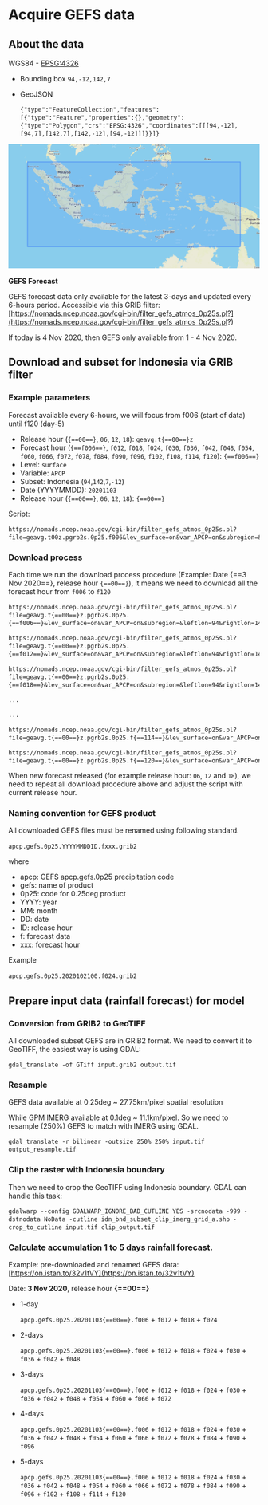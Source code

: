 # Acquire GEFS data

## About the data

WGS84 - [EPSG:4326](http://spatialreference.org/ref/epsg/4326/)

- Bounding box
	`94,-12,142,7`

- GeoJSON
	```
	{"type":"FeatureCollection","features":[{"type":"Feature","properties":{},"geometry":{"type":"Polygon","crs":"EPSG:4326","coordinates":[[[94,-12],[94,7],[142,7],[142,-12],[94,-12]]]}}]}
	```

![BBox](./img/bbox.png)

**GEFS Forecast**

GEFS forecast data only available for the latest 3-days and updated every 6-hours period. Accessible via this GRIB filter: [https://nomads.ncep.noaa.gov/cgi-bin/filter_gefs_atmos_0p25s.pl?](https://nomads.ncep.noaa.gov/cgi-bin/filter_gefs_atmos_0p25s.pl?)  

If today is 4 Nov 2020, then GEFS only available from 1 - 4 Nov 2020.


## Download and subset for Indonesia via GRIB filter

### Example parameters

Forecast available every 6-hours, we will focus from f006 (start of data) until f120 (day-5)

- Release hour (`{==00==}`, `06`, `12`, `18`): `geavg.t{==00==}z`
- Forecast hour (`{==f006==}`, `f012`, `f018`, `f024`, `f030`, `f036`, `f042`, `f048`, `f054`, `f060`, `f066`, `f072`, `f078`, `f084`, `f090`, `f096`, `f102`, `f108`, `f114`, `f120`): `{==f006==}`
- Level: `surface`
- Variable: `APCP`
- Subset: Indonesia (`94`,`142`,`7`,`-12`)
- Date (YYYYMMDD): `20201103`
- Release hour (`{==00==}`, `06`, `12`, `18`): `{==00==}`

Script: 
```
https://nomads.ncep.noaa.gov/cgi-bin/filter_gefs_atmos_0p25s.pl?file=geavg.t00z.pgrb2s.0p25.f006&lev_surface=on&var_APCP=on&subregion=&leftlon=94&rightlon=142&toplat=7&bottomlat=-12&dir=%2Fgefs.20201103%2F00%2Fatmos%2Fpgrb2sp25
```

### Download process

Each time we run the download process procedure (Example: Date {==3 Nov 2020==}, release hour `{==00==}`), it means we need to download all the forecast hour from `f006` to `f120`

```
https://nomads.ncep.noaa.gov/cgi-bin/filter_gefs_atmos_0p25s.pl?file=geavg.t{==00==}z.pgrb2s.0p25.{==f006==}&lev_surface=on&var_APCP=on&subregion=&leftlon=94&rightlon=142&toplat=7&bottomlat=-12&dir=%2Fgefs.20201103%2F{==00==}%2Fatmos%2Fpgrb2sp25
```

```
https://nomads.ncep.noaa.gov/cgi-bin/filter_gefs_atmos_0p25s.pl?file=geavg.t{==00==}z.pgrb2s.0p25.{==f012==}&lev_surface=on&var_APCP=on&subregion=&leftlon=94&rightlon=142&toplat=7&bottomlat=-12&dir=%2Fgefs.20201103%2F{==00==}%2Fatmos%2Fpgrb2sp25
```

```
https://nomads.ncep.noaa.gov/cgi-bin/filter_gefs_atmos_0p25s.pl?file=geavg.t{==00==}z.pgrb2s.0p25.{==f018==}&lev_surface=on&var_APCP=on&subregion=&leftlon=94&rightlon=142&toplat=7&bottomlat=-12&dir=%2Fgefs.20201103%2F{==00==}%2Fatmos%2Fpgrb2sp25
```

```
...
```

```
...
```

```
https://nomads.ncep.noaa.gov/cgi-bin/filter_gefs_atmos_0p25s.pl?file=geavg.t{==00==}z.pgrb2s.0p25.f{==114==}&lev_surface=on&var_APCP=on&subregion=&leftlon=94&rightlon=142&toplat=7&bottomlat=-12&dir=%2Fgefs.20201103%2F{==00==}%2Fatmos%2Fpgrb2sp25
```

```
https://nomads.ncep.noaa.gov/cgi-bin/filter_gefs_atmos_0p25s.pl?file=geavg.t{==00==}z.pgrb2s.0p25.f{==120==}&lev_surface=on&var_APCP=on&subregion=&leftlon=94&rightlon=142&toplat=7&bottomlat=-12&dir=%2Fgefs.20201103%2F{==00==}%2Fatmos%2Fpgrb2sp25
```

When new forecast released (for example release hour: `06`, `12` and `18`), we need to repeat all download procedure above and adjust the script with current release hour.

### Naming convention for GEFS product

All downloaded GEFS files must be renamed using following standard.

`apcp.gefs.0p25.YYYYMMDDID.fxxx.grib2`

where

- apcp: GEFS apcp.gefs.0p25 precipitation code
- gefs: name of product
- 0p25: code for 0.25deg product
- YYYY: year
- MM: month
- DD: date
- ID: release hour
- f: forecast data
- xxx: forecast hour

Example

`apcp.gefs.0p25.2020102100.f024.grib2`


## Prepare input data (rainfall forecast) for model

### Conversion from GRIB2 to GeoTIFF

All downloaded subset GEFS are in GRIB2 format. We need to convert it to GeoTIFF, the easiest way is using GDAL: 
```
gdal_translate -of GTiff input.grib2 output.tif
```

### Resample

GEFS data available at 0.25deg ~ 27.75km/pixel spatial resolution

While GPM IMERG available at 0.1deg ~ 11.1km/pixel. So we need to resample (250%) GEFS to match with IMERG using GDAL.
```
gdal_translate -r bilinear -outsize 250% 250% input.tif output_resample.tif
```

### Clip the raster with Indonesia boundary

Then we need to crop the GeoTIFF using Indonesia boundary. GDAL can handle this task:
```
gdalwarp --config GDALWARP_IGNORE_BAD_CUTLINE YES -srcnodata -999 -dstnodata NoData -cutline idn_bnd_subset_clip_imerg_grid_a.shp -crop_to_cutline input.tif clip_output.tif
```

### Calculate accumulation 1 to 5 days rainfall forecast.

Example: pre-downloaded and renamed GEFS data: [https://on.istan.to/32v1tVY](https://on.istan.to/32v1tVY) 

Date: **3 Nov 2020**, release hour **{==00==}**

- 1-day

	`apcp.gefs.0p25.20201103{==00==}.f006` + `f012` + `f018` + `f024`

- 2-days

	`apcp.gefs.0p25.20201103{==00==}.f006` + `f012` + `f018` + `f024` + `f030` + `f036` + `f042` + `f048`

- 3-days

	`apcp.gefs.0p25.20201103{==00==}.f006`  + `f012` + `f018` + `f024` + `f030` + `f036` + `f042` + `f048` + `f054` + `f060` + `f066` + `f072`

- 4-days

	`apcp.gefs.0p25.20201103{==00==}.f006`  + `f012` + `f018` + `f024` + `f030` + `f036` + `f042` + `f048` + `f054` + `f060` + `f066` + `f072` + `f078` + `f084` + `f090` + `f096`

- 5-days

	`apcp.gefs.0p25.20201103{==00==}.f006`  + `f012` + `f018` + `f024` + `f030` + `f036` + `f042` + `f048` + `f054` + `f060` + `f066` + `f072` + `f078` + `f084` + `f090` + `f096` + `f102` + `f108` + `f114` + `f120`


